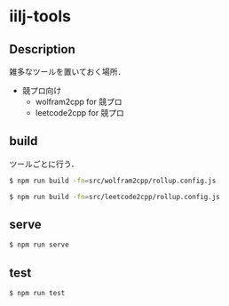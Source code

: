 iilj-tools
=====

## Description

雑多なツールを置いておく場所．

- 競プロ向け
    - wolfram2cpp for 競プロ
    - leetcode2cpp for 競プロ


## build

ツールごとに行う．

```sh
$ npm run build -fn=src/wolfram2cpp/rollup.config.js
```

```sh
$ npm run build -fn=src/leetcode2cpp/rollup.config.js
```


## serve

```sh
$ npm run serve
```


## test

```sh
$ npm run test
```
